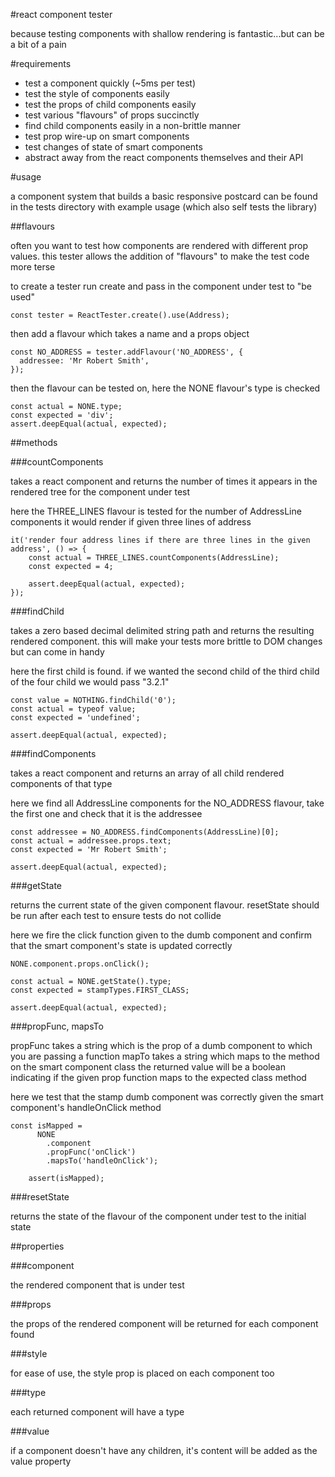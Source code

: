 #react component tester

because testing components with shallow rendering is fantastic...but can be a bit of a pain

#requirements

* test a component quickly (~5ms per test)
* test the style of components easily
* test the props of child components easily
* test various "flavours" of props succinctly
* find child components easily in a non-brittle manner
* test prop wire-up on smart components
* test changes of state of smart components
* abstract away from the react components themselves and their API

#usage

a component system that builds a basic responsive postcard can be found in the tests directory with example usage (which also self tests the library)

##flavours

often you want to test how components are rendered with different prop values. this tester allows the addition of "flavours" to make the test code more terse

to create a tester run create and pass in the component under test to "be used"

    const tester = ReactTester.create().use(Address);
    
then add a flavour which takes a name and a props object

    const NO_ADDRESS = tester.addFlavour('NO_ADDRESS', {
      addressee: 'Mr Robert Smith',
    });
    
then the flavour can be tested on, here the NONE flavour's type is checked

    const actual = NONE.type;
    const expected = 'div';
    assert.deepEqual(actual, expected);

##methods

###countComponents

takes a react component and returns the number of times it appears in the rendered tree for the component under test

here the THREE_LINES flavour is tested for the number of AddressLine components it would render if given three lines of address

    it('render four address lines if there are three lines in the given address', () => {
        const actual = THREE_LINES.countComponents(AddressLine);
        const expected = 4;

        assert.deepEqual(actual, expected);
    });

###findChild

takes a zero based decimal delimited string path and returns the resulting rendered component. this will make your tests more brittle to DOM changes but can come in handy

here the first child is found. if we wanted the second child of the third child of the four child we would pass "3.2.1"

    const value = NOTHING.findChild('0');
    const actual = typeof value;
    const expected = 'undefined';

    assert.deepEqual(actual, expected);

###findComponents

takes a react component and returns an array of all child rendered components of that type

here we find all AddressLine components for the NO_ADDRESS flavour, take the first one and check that it is the addressee

    const addressee = NO_ADDRESS.findComponents(AddressLine)[0];
    const actual = addressee.props.text;
    const expected = 'Mr Robert Smith';
 
    assert.deepEqual(actual, expected);

###getState

returns the current state of the given component flavour. resetState should be run after each test to ensure tests do not collide

here we fire the click function given to the dumb component and confirm that the smart component's state is updated correctly

    NONE.component.props.onClick();

    const actual = NONE.getState().type;
    const expected = stampTypes.FIRST_CLASS;

    assert.deepEqual(actual, expected);
    
###propFunc, mapsTo

propFunc takes a string which is the prop of a dumb component to which you are passing a function
mapTo takes a string which maps to the method on the smart component class
the returned value will be a boolean indicating if the given prop function maps to the expected class method

here we test that the stamp dumb component was correctly given the smart component's handleOnClick method 

    const isMapped =
          NONE
            .component
            .propFunc('onClick')
            .mapsTo('handleOnClick');
    
        assert(isMapped);

###resetState

returns the state of the flavour of the component under test to the initial state

##properties

###component

the rendered component that is under test

###props

the props of the rendered component will be returned for each component found

###style

for ease of use, the style prop is placed on each component too

###type

each returned component will have a type

###value

if a component doesn't have any children, it's content will be added as the value property